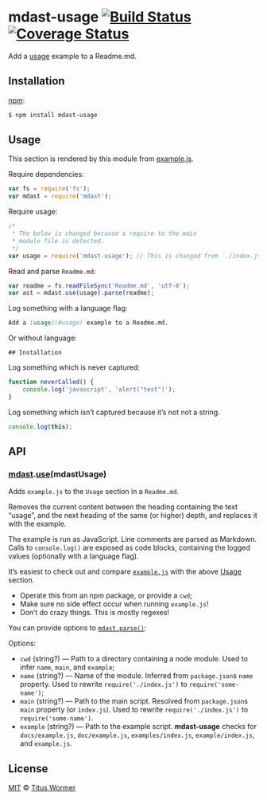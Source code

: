 # mdast-usage [![Build Status](https://img.shields.io/travis/wooorm/mdast-usage.svg?style=flat)](https://travis-ci.org/wooorm/mdast-usage) [![Coverage Status](https://img.shields.io/coveralls/wooorm/mdast-usage.svg?style=flat)](https://coveralls.io/r/wooorm/mdast-usage?branch=master)

Add a [usage](#usage) example to a Readme.md.

## Installation

[npm](https://docs.npmjs.com/cli/install):

```bash
$ npm install mdast-usage
```

## Usage

This section is rendered by this module from [example.js](example.js).

Require dependencies:

```javascript
var fs = require('fs');
var mdast = require('mdast');
```

Require usage:

```javascript
/*
 * The below is changed because a require to the main
 * module file is detected.
 */
var usage = require('mdast-usage'); // This is changed from `./index.js` to `mdast-usage`
```

Read and parse `Readme.md`:

```javascript
var readme = fs.readFileSync('Readme.md', 'utf-8');
var ast = mdast.use(usage).parse(readme);
```

Log something with a language flag:

```markdown
Add a [usage](#usage) example to a Readme.md.
```

Or without language:

    ## Installation

Log something which is never captured:

```javascript
function neverCalled() {
    console.log('javascript', 'alert("test")');
}
```

Log something which isn’t captured because it’s not not a string.

```javascript
console.log(this);
```

## API

### [mdast](https://github.com/wooorm/mdast#api).[use](https://github.com/wooorm/mdast#mdastuseplugin)(mdastUsage)

Adds `example.js` to the `Usage` section in a `Readme.md`.

Removes the current content between the heading containing the text “usage”, and the next heading of the same (or higher) depth, and replaces it with the example.

The example is run as JavaScript. Line comments are parsed as Markdown. Calls to `console.log()` are exposed as code blocks, containing the logged values (optionally with a language flag).

It’s easiest to check out and compare [`example.js`](example.js) with the above [Usage](#usage) section.

*   Operate this from an npm package, or provide a `cwd`;
*   Make sure no side effect occur when running `example.js`!
*   Don’t do crazy things. This is mostly regexes!

You can provide options to [`mdast.parse()`](https://github.com/wooorm/mdast#mdastparsevalue-options):

Options:

*   `cwd` (string?) — Path to a directory containing a node module. Used to infer `name`, `main`, and `example`;
*   `name` (string?) — Name of the module. Inferred from `package.json`s `name` property. Used to rewrite `require('./index.js')` to `require('some-name')`;
*   `main` (string?) — Path to the main script. Resolved from `package.json`s `main` property (or `index.js`). Used to rewrite `require('./index.js')` to `require('some-name')`.
*   `example` (string?) — Path to the example script. **mdast-usage** checks for `docs/example.js`, `doc/example.js`, `examples/index.js`, `example/index.js`, and `example.js`.

## License

[MIT](LICENSE) © [Titus Wormer](http://wooorm.com)
